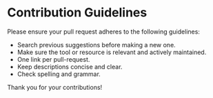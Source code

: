 # Contribution Guidelines

Please ensure your pull request adheres to the following guidelines:

- Search previous suggestions before making a new one.
- Make sure the tool or resource is relevant and actively maintained.
- One link per pull-request.
- Keep descriptions concise and clear.
- Check spelling and grammar.

Thank you for your contributions!
